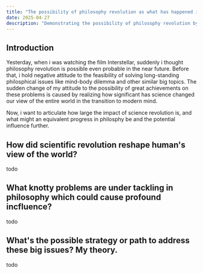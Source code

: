 ```yaml
---
title: "The possibility of philosophy revolution as what has happened in science in the last few centuries which reshaped our view of the whole world and the universe"
date: 2025-04-27
description: "Demonstrating the possibility of philosophy revolution by analoging it with scientific revolution."
---
```



## Introduction

Yesterday, when i was watching the film Interstellar, suddenly i thought philosophy revolution is possible even probable in the near future. Before that, i hold negative attitude to the feasibility of solving long-standing philosphical issues like mind-body dilemma and other similar big topics. The sudden change of my attitude to the possibility of great achievements on these problems is caused by realizing how significant has science changed our view of the entire world in the transition to modern mind.

Now, i want to articulate how large the impact of science revolution is, and what might an equivalent progress in philosphy be and the potential influence further.


## How did scientific revolution reshape human's view of the world?


todo


## What knotty problems are under tackling in philosophy which could cause profound incfluence?

todo



## What's the possible strategy or path to address these big issues? My theory.


todo



